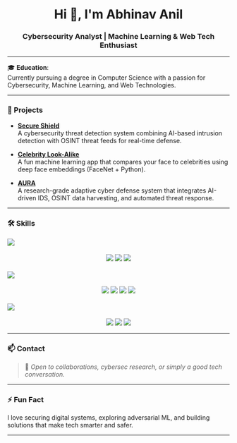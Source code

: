 <h1 align="center">Hi 👋, I'm Abhinav Anil</h1>
<h3 align="center">Cybersecurity Analyst | Machine Learning & Web Tech Enthusiast</h3>

---

🎓 **Education**:  
Currently pursuing a degree in Computer Science with a passion for Cybersecurity, Machine Learning, and Web Technologies.

---

### 🚀 Projects

- **[Secure Shield](https://github.com/abhinavanil22/SecureShield.git)**  
  A cybersecurity threat detection system combining AI-based intrusion detection with OSINT threat feeds for real-time defense.

- **[Celebrity Look-Alike](#)**  
  A fun machine learning app that compares your face to celebrities using deep face embeddings (FaceNet + Python).

- **[AURA](#)**  
  A research-grade adaptive cyber defense system that integrates AI-driven IDS, OSINT data harvesting, and automated threat response.

---

### 🛠️ Skills


#### <img src="https://img.shields.io/badge/-Machine%20Learning-orange?style=for-the-badge&logo=openai&logoColor=white" />

<p align="center">
  <img src="https://img.shields.io/badge/-Python-3776AB?style=for-the-badge&logo=python&logoColor=white" />
  <img src="https://img.shields.io/badge/-TensorFlow-FF6F00?style=for-the-badge&logo=tensorflow&logoColor=white" />
  <img src="https://img.shields.io/badge/-Scikit--Learn-F7931E?style=for-the-badge&logo=scikit-learn&logoColor=white" />
</p>

#### <img src="https://img.shields.io/badge/-Web%20Development-blue?style=for-the-badge&logo=react&logoColor=white" />

<p align="center">
  <img src="https://img.shields.io/badge/-HTML5-E34F26?style=for-the-badge&logo=html5&logoColor=white" />
  <img src="https://img.shields.io/badge/-CSS3-1572B6?style=for-the-badge&logo=css3&logoColor=white" />
  <img src="https://img.shields.io/badge/-JavaScript-F7DF1E?style=for-the-badge&logo=javascript&logoColor=black" />
  <img src="https://img.shields.io/badge/-Flask-000000?style=for-the-badge&logo=flask&logoColor=white" />
</p>

#### <img src="https://img.shields.io/badge/-Programming%20Languages-yellow?style=for-the-badge&logo=codesignal&logoColor=white" />

<p align="center">
  <img src="https://img.shields.io/badge/-C-A8B9CC?style=for-the-badge&logo=c&logoColor=black" />
  <img src="https://img.shields.io/badge/-Python-306998?style=for-the-badge&logo=python&logoColor=white" />
  <img src="https://img.shields.io/badge/-Java-007396?style=for-the-badge&logo=java&logoColor=white" />
</p>

---

### 📫 Contact

> 💬 *Open to collaborations, cybersec research, or simply a good tech conversation.*

---

### ⚡ Fun Fact

I love securing digital systems, exploring adversarial ML, and building solutions that make tech smarter and safer.

---
